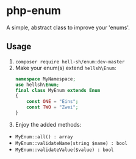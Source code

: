 # php-enum

A simple, abstract class to improve your 'enums'.

## Usage

1. `composer require hell-sh/enum:dev-master`
2. Make your enum(s) extend `hellsh\Enum`:
    ```PHP
    namespace MyNamespace;
    use hellsh\Enum;
    final class MyEnum extends Enum
    {
        const ONE = "Eins";
        const TWO = "Zwei";
    }
    ```
3. Enjoy the added methods:
  - `MyEnum::all() : array`
  - `MyEnum::validateName(string $name) : bool`
  - `MyEnum::validateValue($value) : bool`
